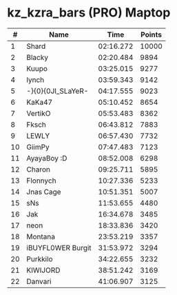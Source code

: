# kz_kzra_bars (PRO) Maptop

|  # | Name | Time | Points |
|-------------- | -------------- | -------------- | -------------- | 
| 1 | Shard | 02:16.272 | 10000 | 
| 2 | Blacky | 02:20.484 | 9894 | 
| 3 | Kuupo | 03:25.015 | 9277 | 
| 4 | lynch | 03:59.343 | 9142 | 
| 5 | -}{0}{0JI_SLaYeR- | 04:17.555 | 9023 | 
| 6 | KaKa47 | 05:10.452 | 8654 | 
| 7 | VertikO | 05:53.483 | 8362 | 
| 8 | Fksch | 06:43.812 | 7883 | 
| 9 | LEWLY | 06:57.430 | 7732 | 
| 10 | GiimPy | 07:47.483 | 7123 | 
| 11 | AyayaBoy :D | 08:52.008 | 6298 | 
| 12 | Charon | 09:25.711 | 5895 | 
| 13 | Flonnych | 10:27.336 | 5233 | 
| 14 | Jnas Cage | 10:51.351 | 5007 | 
| 15 | sNs | 11:53.655 | 4480 | 
| 16 | Jak | 16:34.678 | 3485 | 
| 17 | neon | 18:33.836 | 3420 | 
| 18 | Montana | 23:53.219 | 3357 | 
| 19 | iBUYFL0WER Burgit | 31:53.972 | 3294 | 
| 20 | Purkkilo | 34:22.655 | 3232 | 
| 21 | KIWIJORD | 38:51.242 | 3169 | 
| 22 | Danvari | 41:06.907 | 3125 | 

